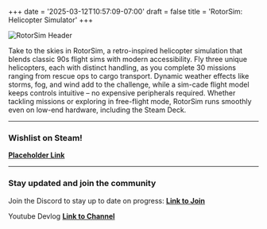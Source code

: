 +++
date = '2025-03-12T10:57:09-07:00'
draft = false
title = 'RotorSim: Helicopter Simulator'
+++

![RotorSim Header](../rotorsim-hugo-1.png)

Take to the skies in RotorSim, a retro-inspired helicopter simulation that blends classic 90s flight sims with modern accessibility. Fly three unique helicopters, each with distinct handling, as you complete 30 missions ranging from rescue ops to cargo transport. Dynamic weather effects like storms, fog, and wind add to the challenge, while a sim-cade flight model keeps controls intuitive  – no expensive peripherals required. Whether tackling missions or exploring in free-flight mode, RotorSim runs smoothly even on low-end hardware, including the Steam Deck.
_____________________________
### Wishlist on Steam!
[**Placeholder Link**](https://store.steampowered.com/app/3376070/RotorSim_Helicopter_Simulator/?beta=0)
_____________________________
### Stay updated and join the community
Join the Discord to stay up to date on progress: [**Link to Join**](https://discord.gg/VJGrde5u)

Youtube Devlog [**Link to Channel**](https://www.youtube.com/channel/UC-9JixNs1FFE6T5DGwZ6O5Q)

